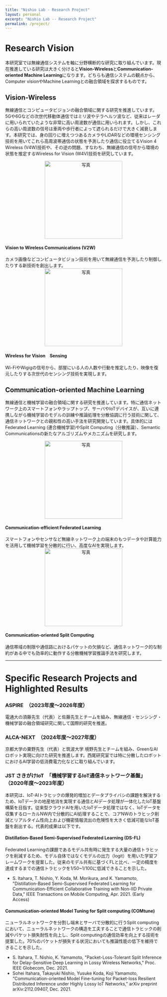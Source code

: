```yaml
---
title: "Nishio Lab - Research Project"
layout: personal
excerpt: "Nishio Lab -- Research Project"
permalink: /project/
---
```


# Research Vision
本研究室では無線通信システムを軸に分野横断的な研究に取り組んでいます。現在推進している研究は大きく分けると**Vision-Wireless**と**Communication-oriented Machine Learning**になります。どちらも通信システムの観点から、Computer visionやMachine Learningとの融合領域を探求するものです。

## Vision-Wireless
無線通信とコンピュータビジョンの融合領域に関する研究を推進しています。5Gや6Gなどの次世代移動体通信ではミリ波やテラヘルツ波など、従来はレーダに用いられていたような非常に高い周波数が通信に用いられます。しかし、これらの高い周波数の信号は車両や歩行者によって遮られるだけで大きく減衰します。本研究では、身の回りに増えつつあるカメラやLiDARなどの環境センシング技術を用いてこれら高周波帯通信の状態を予測したり通信に役立てるVision 4 Wireless (V4W)技術や、その逆の問題、すなわち、無線通信の信号から環境の状態を推定するWireless for Vision (W4V)技術を研究しています。

<div class="row">
  <div class="col-sm-3">
      <center>
          <img src="{{ site.url }}{{ site.baseurl }}/images/research/viwi.png" alt="写真" width="250px">
      </center>
  </div>
  <div class="col-sm-9">
      <h4>Vision to Wireless Communications (V2W)</h4>
      カメラ画像などコンピュータビジョン技術を用いて無線通信を予測したり制御したりする新技術を創出します。
  </div>
</div>

<div class="row">
  <div class="col-sm-3">
      <center>
          <img src="{{ site.url }}{{ site.baseurl }}/images/research/imaging.png" alt="写真" width="250px">
      </center>
  </div>
  <div class="col-sm-9">
      <h4>Wireless for Vision　Sensing</h4>
      Wi-FiやWigigの信号から、部屋にいる人の人数や行動を推定したり、映像を復元したりする次世代のセンシング技術を実現します。
  </div>
</div>

## Communication-oriented Machine Learning
無線通信と機械学習の融合領域に関する研究を推進しています。特に通信ネットワーク上のスマートフォンやラップトップ、サーバやIoTデバイスが、互いに連携しながら機械学習のモデルの訓練や推論処理を分散協調に行う技術に関して、通信ネットワークとの親和性の高い手法を研究開発しています。具体的にはFederated Learning (連合機械学習)やSplit Computing（分散推論）、Semantic Communicationsの新たなアルゴリズムやメカニズムを研究します。

<div class="row">
  <div class="col-sm-3">
      <center>
          <img src="{{ site.url }}{{ site.baseurl }}/images/research/FL.png" alt="写真" width="250px">
      </center>
  </div>
  <div class="col-sm-9">
      <h4>Communication-efficient Federated Learning</h4>
      スマートフォンやセンサなど無線ネットワーク上の端末のもつデータや計算能力を活用して機械学習を分散的に行い、高度なAIを実現します。
  </div>
</div> 

<div class="row">
  <div class="col-sm-3">
      <center>
          <img src="{{ site.url }}{{ site.baseurl }}/images/research/SC.png" alt="写真" width="250px">
      </center>
  </div>
  <div class="col-sm-9">
      <h4>Communication-oriented Split Computing</h4>
      通信帯域の制限や通信路におけるパケットの欠損など、通信ネットワーク的な制約がある中でも効率的に動作する分散機械学習推論手法を研究します。
  </div>
</div> 

---

# Specific Research Projects and Highlighted Results

### ASPIRE　（2023年度〜2026年度）
電通大の須藤先生（代表）と佐藤先生とチームを組み、無線通信・センシング・機械学習の融合領域研究に関して国際的研究を推進。

### ALCA-NEXT　（2024年度〜2027年度）
京都大学の粟野先生（代表）と筑波大学 境野先生とチームを組み、GreenなAIロボット実現に向けた研究を推進します。西尾研究室では特に分散したロボットにおけるAI学習の低消費電力化などに取り組んでいます。

### JST さきがけIoT　「機械学習するIoT通信ネットワーク基盤」 （2020年度〜2023年度） 
本研究は、IoT-AIトラヒックの爆発的増加とデータプライバシの課題を解決するため、IoTデータの地産地消を実現する通信とAIデータ処理が一体化したIoT基盤構築を目指す。従来型クラウドAIを用いたIoTデータ処理ではなく、IoTデータを収集するローカルNW内で分散的にAI処理することで、コアNWのトラヒック削減とリアルタイム性向上および機密情報流出の危険性を大きく低減可能なIoT基盤を創出する。代表的成果は以下です。

#### Distillation-Based Semi-Supervised Federated Learning (DS-FL)
Federated Learningの課題であるモデル共有時に発生する大量の通信トラヒックを削減するため、モデル自体ではなくモデルの出力（logit）を用いた学習フレームワークを提案した。従来のモデル共有に基づくFLと比べ、一定の精度を達成するまでの通信トラヒックを1/50~1/100に低減できることを示した。

- S. Itahara, T. Nishio, Y. Koda, M. Morikura, and K. Yamamoto, "Distillation-Based Semi-Supervised Federated Learning for Communication-Efficient Collaborative Training with Non-IID Private Data," IEEE Transactions on Mobile Computing, Apr. 2021. (Early Access)

#### Communication-oriented Model Tuning for Split computing (COMtune)
ニューラルネットワークを分割し端末とサーバで分散的に行うSplit computingにおいて、ニューラルネットワークの構造を工夫することで通信トラヒックの削減やパケット損失耐性を向上し、Split computingの通信効率を向上する技術を提案した。70%のパケットが損失する状況においても推論性能の低下を維持できることを示した。

- S. Itahara, T. Nishio, K. Yamamoto, "Packet-Loss-Tolerant Split Inference for Delay-Sensitive Deep Learning in Lossy Wireless Networks," Proc. IEEE Globecom, Dec. 2021.
- Sohei Itahara, Takayuki Nishio, Yusuke Koda, Koji Yamamoto, “Communication-oriented Model Fine-tuning for Packet-loss Resilient Distributed Inference under Highly Lossy IoT Networks,” arXiv preprint arXiv:2112.09407, Dec. 2021.

<!--
### 科研費 
#### 若手研究 「無線通信環境をみるコンピュータビジョン技術」　　（2018年度〜2021年度） 
本研究は、カメラやレーダなどの視覚（ビジョン）データから無線通信品質を予測することである。ミリ波通信や可視光通信、テラヘルツ通信など超高周波帯を用いた通信では、歩行者や車、植物などが見通し通信路を遮蔽すると信号電力が大きく低下し、通信品質を劣化させる。一方、反射物となるようなものが近傍に存在すれば、強い反射波を受信することで通信を継続することができる。このような電波伝搬空間情報はカメラやレーダなどビジョンデータに内包されており、それを読み解くことで通信品質を予測できる可能性がある。
-->